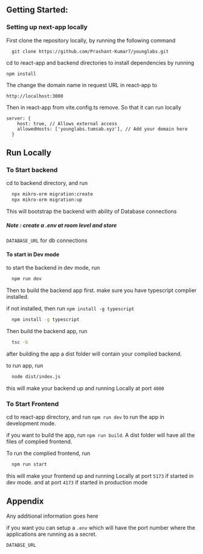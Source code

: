 
## Getting Started:

### Setting up next-app locally

First clone the repository locally, by running the following command

```
  git clone https://github.com/Prashant-Kumar7/younglabs.git
```

cd to react-app and backend directories to install dependencies by running

```
npm install
```

The change the domain name in request URL in react-app to 
```
http://localhost:3000
```
Then in react-app from vite.config.ts remove. So that it can run locally

```
server: {
    host: true, // Allows external access
    allowedHosts: ['younglabs.tumsab.xyz'], // Add your domain here
  }
```











## Run Locally

### To Start backend

cd to backend directory, and run

```bash
  npx mikro-orm migration:create
  npx mikro-orm migration:up
```
This will bootstrap the backend with ability of Database connections

##### Note : create a .env at room level and store
```DATABASE_URL``` for db connections

#### To start in Dev mode

to start the backend in dev mode, run
```bash
  npm run dev
```

Then to build the backend app first. make sure you have typescript complier installed.

if not installed, then run ```npm install -g typescript```

```bash
  npm install -g typescript
```

Then build the backend app, run

```bash
  tsc -b
```

after building the app a dist folder will contain your complied backend.

to run app, run
```bash
  node dist/index.js
```
this will make your backend up and running Locally at port ```4000```

### To Start Frontend

cd to react-app directory, and run ```npm run dev``` to run the app in development mode.

if you want to build the app, run ```npm run build```. A dist folder will have all the files of complied frontend.

To run the complied frontend, run

```bash
  npm run start
```

this will make your frontend up and running Locally at port ```5173``` if started in dev mode. and at port ```4173``` if started in production mode  


## Appendix

Any additional information goes here

if you want you can setup a ```.env``` which will have the port number where the applications are running as a secret. 

```DATABSE_URL```
